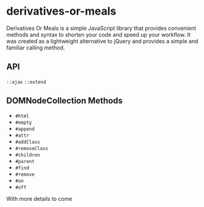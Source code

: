 # derivatives-or-meals

Derivatives Or Meals is a simple JavaScript library that provides convenient methods and syntax to shorten your code and speed up your workflow. It was created as a lightweight alternative to jQuery and provides a simple and familiar calling method.

## API
`::ajax`
`::extend`

## DOMNodeCollection Methods

- `#html`
- `#empty`
- `#append`
- `#attr`
- `#addClass`
- `#removeClass`
- `#children`
- `#parent`
- `#find`
- `#remove`
- `#on`
- `#off`

With more details to come
